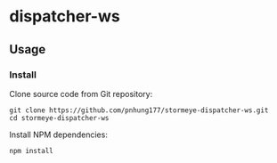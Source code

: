 # dispatcher-ws

## Usage

### Install

Clone source code from Git repository:

```shell
git clone https://github.com/pnhung177/stormeye-dispatcher-ws.git
cd stormeye-dispatcher-ws
```

Install NPM dependencies:

```shell
npm install
```

